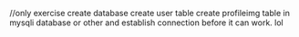 //only exercise
create database
create user table
create profileimg table in mysqli database or other and establish connection before it can work. lol 
